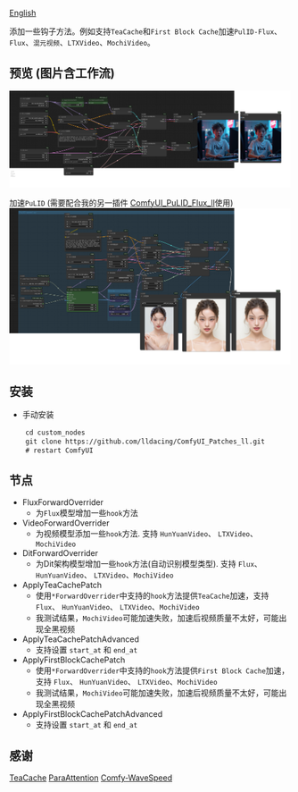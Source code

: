 [English](README.md)

添加一些钩子方法。例如支持`TeaCache`和`First Block Cache`加速`PulID-Flux`、`Flux`、`混元视频`、`LTXVideo`、`MochiVideo`。

## 预览 (图片含工作流)
![save api extended](example/workflow_base.png)

加速`PuLID` (需要配合我的另一插件 [ComfyUI_PuLID_Flux_ll](https://github.com/lldacing/ComfyUI_PuLID_Flux_ll)使用)
![save api extended](example/PuLID_with_teacache.png)


## 安装

- 手动安装
```shell
    cd custom_nodes
    git clone https://github.com/lldacing/ComfyUI_Patches_ll.git
    # restart ComfyUI
```

## 节点
- FluxForwardOverrider
  - 为`Flux`模型增加一些`hook`方法
- VideoForwardOverrider
  - 为视频模型添加一些`hook`方法. 支持 `HunYuanVideo`、 `LTXVideo`、`MochiVideo`
- DitForwardOverrider
  - 为Dit架构模型增加一些`hook`方法(自动识别模型类型). 支持 `Flux`、 `HunYuanVideo`、 `LTXVideo`、`MochiVideo`
- ApplyTeaCachePatch
  - 使用`*ForwardOverrider`中支持的`hook`方法提供`TeaCache`加速，支持 `Flux`、 `HunYuanVideo`、 `LTXVideo`、`MochiVideo`
  - 我测试结果，`MochiVideo`可能加速失败，加速后视频质量不太好，可能出现全黑视频
- ApplyTeaCachePatchAdvanced
  - 支持设置 `start_at` 和 `end_at`
- ApplyFirstBlockCachePatch
  - 使用`*ForwardOverrider`中支持的`hook`方法提供`First Block Cache`加速，支持 `Flux`、 `HunYuanVideo`、 `LTXVideo`、`MochiVideo`
  - 我测试结果，`MochiVideo`可能加速失败，加速后视频质量不太好，可能出现全黑视频
- ApplyFirstBlockCachePatchAdvanced
  - 支持设置 `start_at` 和 `end_at`

## 感谢

[TeaCache](https://github.com/ali-vilab/TeaCache)
[ParaAttention](https://github.com/chengzeyi/ParaAttention)
[Comfy-WaveSpeed](https://github.com/chengzeyi/Comfy-WaveSpeed)
